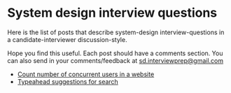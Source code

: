 # System design interview questions

Here is the list of posts that describe system-design interview-questions
in a candidate-interviewer discussion-style.

Hope you find this useful. Each post should have a comments section.
You can also send in your comments/feedback at sd.interviewprep@gmail.com

* [Count number of concurrent users in a website](http://sys-design-interview.github.io/concurrent-visitors)
* [Typeahead suggestions for search](http://sys-design-interview.github.io/typeahead-suggestion)

<!-- Global site tag (gtag.js) - Google Analytics -->
<script async src="https://www.googletagmanager.com/gtag/js?id=G-LDBDG3X3CZ"></script>
<script>
  window.dataLayer = window.dataLayer || [];
  function gtag(){dataLayer.push(arguments);}
  gtag('js', new Date());

  gtag('config', 'G-LDBDG3X3CZ');
</script>
